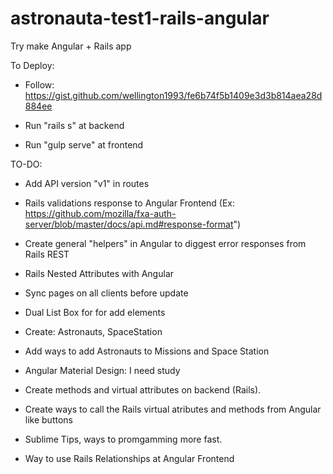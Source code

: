 # astronauta-test1-rails-angular
Try make Angular + Rails app 

To Deploy:
 - Follow: https://gist.github.com/wellington1993/fe6b74f5b1409e3d3b814aea28d884ee

 - Run "rails s" at backend

 - Run "gulp serve" at frontend



TO-DO:
 - Add API version "v1" in routes

 - Rails validations response to Angular Frontend (Ex: https://github.com/mozilla/fxa-auth-server/blob/master/docs/api.md#response-format")

 - Create general "helpers" in Angular to diggest error responses from Rails REST

 - Rails Nested Attributes with Angular
 
 - Sync pages on all clients before update

 - Dual List Box for for add elements 

 - Create: Astronauts, SpaceStation
 
 - Add ways to add Astronauts to Missions and Space Station 

 - Angular Material Design: I need study

 - Create methods and virtual attributes on backend (Rails).

 - Create ways to call the Rails virtual atributes and methods from Angular like buttons

 - Sublime Tips, ways to promgamming more fast.

 - Way to use Rails Relationships at Angular Frontend



